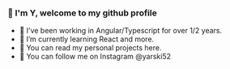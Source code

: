 ### 👋 I'm Y, welcome to my github profile 

- 🔭 I've been working in Angular/Typescript for over 1/2 years. 
- 🌱 I’m currently learning React and more.
- 👯 You can read my personal projects here.
- 💬 You can follow me on Instagram @yarski52
